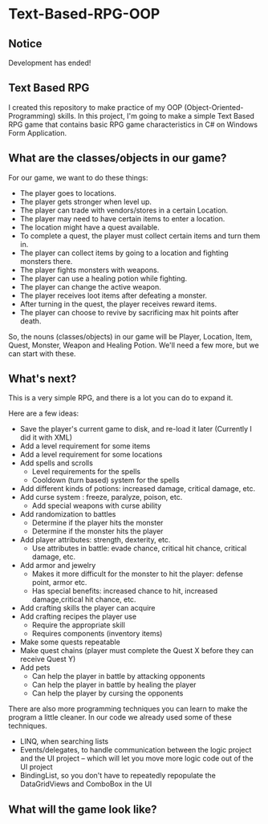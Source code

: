 # Text-Based-RPG-OOP

## Notice

Development has ended!

## Text Based RPG

I created this repository to make practice of my OOP (Object-Oriented-Programming) skills. In this project, I'm going to make a simple Text Based RPG game that contains basic RPG game characteristics in C# on Windows Form Application.

## What are the classes/objects in our game?

For our game, we want to do these things:

* The player goes to locations.
* The player gets stronger when level up.
* The player can trade with vendors/stores in a certain Location.
* The player may need to have certain items to enter a location.
* The location might have a quest available.
* To complete a quest, the player must collect certain items and turn them in.
* The player can collect items by going to a location and fighting monsters there.
* The player fights monsters with weapons.
* The player can use a healing potion while fighting.
* The player can change the active weapon.
* The player receives loot items after defeating a monster.
* After turning in the quest, the player receives reward items.
* The player can choose to revive by sacrificing max hit points after death.

So, the nouns (classes/objects) in our game will be Player, Location, Item, Quest, Monster, Weapon and Healing Potion. We'll need a few more, but we can start with these.

## What's next?
This is a very simple RPG, and there is a lot you can do to expand it.

Here are a few ideas:

* Save the player's current game to disk, and re-load it later (Currently I did it with XML)
* Add a level requirement for some items
* Add a level requirement for some locations
* Add spells and scrolls
  * Level requirements for the spells
  * Cooldown (turn based) system for the spells
* Add different kinds of potions: increased damage, critical damage, etc.
* Add curse system : freeze, paralyze, poison, etc.
  * Add special weapons with curse ability
* Add randomization to battles
  * Determine if the player hits the monster
  * Determine if the monster hits the player
* Add player attributes: strength, dexterity, etc.
  * Use attributes in battle: evade chance, critical hit chance, critical damage, etc.
* Add armor and jewelry
  * Makes it more difficult for the monster to hit the player: defense point, armor etc.
  * Has special benefits: increased chance to hit, increased damage,critical hit chance, etc.
* Add crafting skills the player can acquire
* Add crafting recipes the player use
  * Require the appropriate skill
  * Requires components (inventory items)
* Make some quests repeatable
* Make quest chains (player must complete the Quest X before they can receive Quest Y)
* Add pets
  * Can help the player in battle by attacking opponents
  * Can help the player in battle by healing the player
  * Can help the player by cursing the opponents

There are also more programming techniques you can learn to make the program a little cleaner. In our code we already used some of these techniques.

* LINQ, when searching lists
* Events/delegates, to handle communication between the logic project and the UI project – which will let you move more logic code out of the UI project
* BindingList, so you don't have to repeatedly repopulate the DataGridViews and ComboBox in the UI

## What will the game look like?


